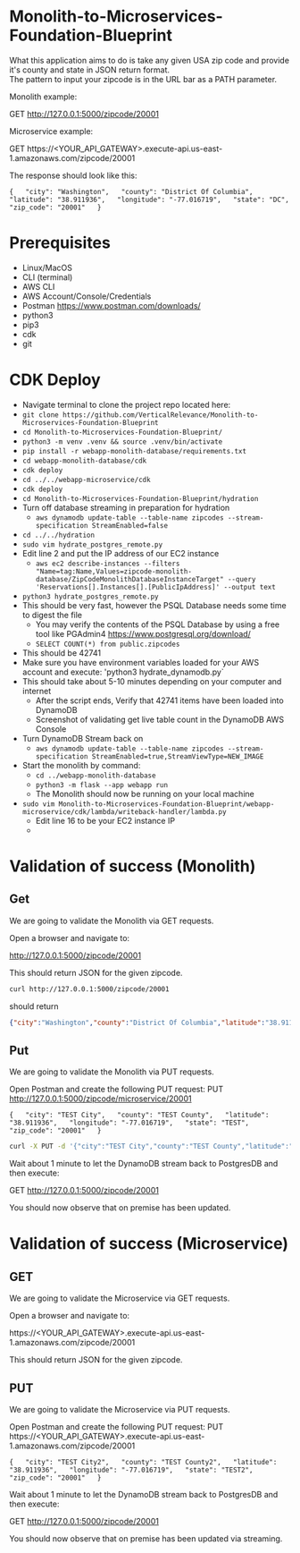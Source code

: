 # Monolith-to-Microservices-Foundation-Blueprint
What this application aims to do is take any given USA zip code and provide it's county and state in JSON return format.  
The pattern to input your zipcode is in the URL bar as a PATH parameter.

Monolith example:

GET http://127.0.0.1:5000/zipcode/20001

Microservice example:

GET https://<YOUR_API_GATEWAY>.execute-api.us-east-1.amazonaws.com/zipcode/20001

The response should look like this:

`{  
    "city": "Washington",  
    "county": "District Of Columbia",  
    "latitude": "38.911936",  
    "longitude": "-77.016719",  
    "state": "DC",  
    "zip_code": "20001"  
}  
`


# Prerequisites
* Linux/MacOS
* CLI (terminal)
* AWS CLI
* AWS Account/Console/Credentials
* Postman https://www.postman.com/downloads/
* python3
* pip3
* cdk
* git


# CDK Deploy
* Navigate terminal to clone the project repo located here:
* `git clone https://github.com/VerticalRelevance/Monolith-to-Microservices-Foundation-Blueprint`
* `cd Monolith-to-Microservices-Foundation-Blueprint/`
* `python3 -m venv .venv && source .venv/bin/activate`
* `pip install -r webapp-monolith-database/requirements.txt`
* `cd webapp-monolith-database/cdk`
* `cdk deploy`
* `cd ../../webapp-microservice/cdk`
* `cdk deploy`
* `cd Monolith-to-Microservices-Foundation-Blueprint/hydration`
* Turn off database streaming in preparation for hydration
    * `aws dynamodb update-table --table-name zipcodes --stream-specification StreamEnabled=false`
* `cd ../../hydration`
* `sudo vim hydrate_postgres_remote.py`
* Edit line 2 and put the IP address of our EC2 instance
    * `aws ec2 describe-instances --filters "Name=tag:Name,Values=zipcode-monolith-database/ZipCodeMonolithDatabaseInstanceTarget" --query 'Reservations[].Instances[].[PublicIpAddress]' --output text`
* `python3 hydrate_postgres_remote.py`
* This should be very fast, however the PSQL Database needs some time to digest the file
    * You may verify the contents of the PSQL Database by using a free tool like PGAdmin4 https://www.postgresql.org/download/
    * `SELECT COUNT(*) from public.zipcodes`
* This should be 42741
* Make sure you have environment variables loaded for your AWS account and execute: 'python3 hydrate_dynamodb.py`
* This should take about 5-10 minutes depending on your computer and internet
    * After the script ends, Verify that 42741 items have been loaded into DynamoDB
    * Screenshot of validating get live table count in the DynamoDB AWS Console
* Turn DynamoDB Stream back on
    * `aws dynamodb update-table --table-name zipcodes --stream-specification StreamEnabled=true,StreamViewType=NEW_IMAGE`
* Start the monolith by command:
    * `cd ../webapp-monolith-database`
    * `python3 -m flask --app webapp run`
    * The Monolith should now be running on your local machine
* `sudo vim Monolith-to-Microservices-Foundation-Blueprint/webapp-microservice/cdk/lambda/writeback-handler/lambda.py`
    * Edit line 16 to be your EC2 instance IP
    * 

# Validation of success (Monolith)
## Get
We are going to validate the Monolith via GET requests.

Open a browser and navigate to:

http://127.0.0.1:5000/zipcode/20001

This should return JSON for the given zipcode.

```bash
curl http://127.0.0.1:5000/zipcode/20001
```

should return

```json
{"city":"Washington","county":"District Of Columbia","latitude":"38.911936","longitude":"-77.016719","state":"DC","zip_code":"20001"}
```

## Put
We are going to validate the Monolith via PUT requests.

Open Postman and create the following PUT request:
PUT http://127.0.0.1:5000/zipcode/microservice/20001

`{  
"city": "TEST City",  
"county": "TEST County",  
"latitude": "38.911936",  
"longitude": "-77.016719",  
"state": "TEST",  
"zip_code": "20001"  
}  
`

```bash
curl -X PUT -d '{"city":"TEST City","county":"TEST County","latitude":"38.911936","longitude":"-77.016719","state":"TEST","zip_code":"20001"}' -H 'content-type: application/json' http://127.0.0.1:5000/zipcode/microservice/20001
```

Wait about 1 minute to let the DynamoDB stream back to PostgresDB and then execute:

GET http://127.0.0.1:5000/zipcode/20001

You should now observe that on premise has been updated.

# Validation of success (Microservice)
## GET

We are going to validate the Microservice via GET requests.

Open a browser and navigate to:

https://<YOUR_API_GATEWAY>.execute-api.us-east-1.amazonaws.com/zipcode/20001

This should return JSON for the given zipcode.

## PUT
We are going to validate the Microservice via PUT requests.

Open Postman and create the following PUT request:
PUT https://<YOUR_API_GATEWAY>.execute-api.us-east-1.amazonaws.com/zipcode/20001

`{  
"city": "TEST City2",  
"county": "TEST County2",  
"latitude": "38.911936",  
"longitude": "-77.016719",  
"state": "TEST2",  
"zip_code": "20001"  
}  
`

Wait about 1 minute to let the DynamoDB stream back to PostgresDB and then execute:

GET http://127.0.0.1:5000/zipcode/20001

You should now observe that on premise has been updated via streaming.
